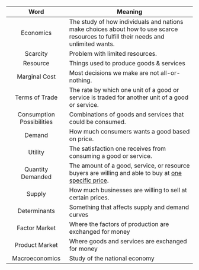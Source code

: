 
| Word | Meaning |
| :--: | ---- |
| Economics | The study of how individuals and nations make choices about how to use scarce resources to fulfill their needs and unlimited wants. |
| Scarcity | Problem with limited resources. |
| Resource | Things used to produce goods & services |
| Marginal Cost | Most decisions we make are not all-or-nothing. |
| Terms of Trade | The rate by which one unit of a good or service is traded for another unit of a good or service. |
| Consumption Possibilities | Combinations of goods and services that could be consumed. |
| Demand | How much consumers wants a good based on price. |
| Utility | The satisfaction one receives from consuming a good or service. |
| Quantity Demanded | The amount of a good, service, or resource buyers are willing and able to buy at <u>one specific price</u>. |
| Supply | How much businesses are willing to sell at certain prices. |
| Determinants | Something that affects supply and demand curves |
| Factor Market | Where the factors of production are exchanged for money |
| Product Market | Where goods and services are exchanged for money |
| Macroeconomics | Study of the national economy |
